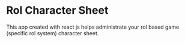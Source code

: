 # Rol Character Sheet

This app created with react js helps administrate your rol based game (specific rol system) character sheet.

